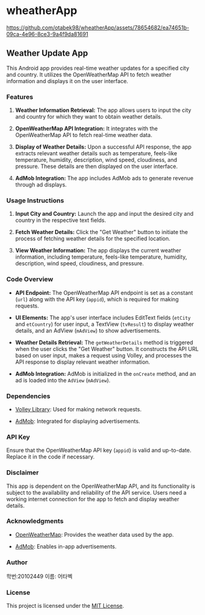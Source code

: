 # wheatherApp

https://github.com/otabek98/wheatherApp/assets/78654682/ea74651b-09ca-4e96-8ce3-9a4f9da81691

## Weather Update App

This Android app provides real-time weather updates for a specified city and country. It utilizes the OpenWeatherMap API to fetch weather information and displays it on the user interface.

### Features

1. **Weather Information Retrieval:** The app allows users to input the city and country for which they want to obtain weather details.

2. **OpenWeatherMap API Integration:** It integrates with the OpenWeatherMap API to fetch real-time weather data.

3. **Display of Weather Details:** Upon a successful API response, the app extracts relevant weather details such as temperature, feels-like temperature, humidity, description, wind speed, cloudiness, and pressure. These details are then displayed on the user interface.

4. **AdMob Integration:** The app includes AdMob ads to generate revenue through ad displays.

### Usage Instructions

1. **Input City and Country:** Launch the app and input the desired city and country in the respective text fields.

2. **Fetch Weather Details:** Click the "Get Weather" button to initiate the process of fetching weather details for the specified location.

3. **View Weather Information:** The app displays the current weather information, including temperature, feels-like temperature, humidity, description, wind speed, cloudiness, and pressure.

### Code Overview

- **API Endpoint:** The OpenWeatherMap API endpoint is set as a constant (`url`) along with the API key (`appid`), which is required for making requests.

- **UI Elements:** The app's user interface includes EditText fields (`etCity` and `etCountry`) for user input, a TextView (`tvResult`) to display weather details, and an AdView (`mAdView`) to show advertisements.

- **Weather Details Retrieval:** The `getWeatherDetails` method is triggered when the user clicks the "Get Weather" button. It constructs the API URL based on user input, makes a request using Volley, and processes the API response to display relevant weather information.

- **AdMob Integration:** AdMob is initialized in the `onCreate` method, and an ad is loaded into the `AdView` (`mAdView`).

### Dependencies

- [Volley Library](https://developer.android.com/training/volley): Used for making network requests.
  
- [AdMob](https://developers.google.com/admob): Integrated for displaying advertisements.

### API Key

Ensure that the OpenWeatherMap API key (`appid`) is valid and up-to-date. Replace it in the code if necessary.

### Disclaimer

This app is dependent on the OpenWeatherMap API, and its functionality is subject to the availability and reliability of the API service. Users need a working internet connection for the app to fetch and display weather details.

### Acknowledgments

- [OpenWeatherMap](https://openweathermap.org/): Provides the weather data used by the app.

- [AdMob](https://developers.google.com/admob): Enables in-app advertisements.

### Author

학번:20102449
이름: 어타벡

### License

This project is licensed under the [MIT License](LICENSE).
